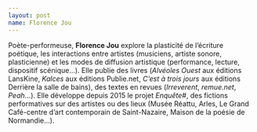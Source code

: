 ```yaml
---
layout: post
name: Florence Jou
---
```

Poète-performeuse, **Florence Jou** explore la plasticité de l’écriture poétique, les interactions entre artistes (musiciens, artiste sonore, plasticienne) et les modes de diffusion artistique (performance, lecture, dispositif scénique…). Elle publie des livres (*Alvéoles Ouest* aux éditions LansKine, *Kalces* aux éditions Publie.net, *C’est à trois jours* aux éditions Derrière la salle de bains), des textes en revues (*Irreverent*, *remue.net*, *Peah*…). Elle développe depuis 2015 le projet *Enquête#*, des fictions performatives sur des artistes ou des lieux (Musée Réattu, Arles, Le Grand Café-centre d’art contemporain de Saint-Nazaire, Maison de la poésie de Normandie…). 